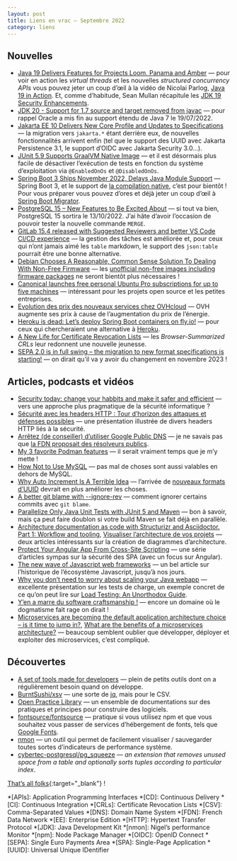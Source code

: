 ```yaml
---
layout: post
title: Liens en vrac — Septembre 2022
category: liens
---
```


## Nouvelles

- [Java 19 Delivers Features for Projects Loom, Panama and Amber](https://www.infoq.com/news/2022/09/java19-released/)
  — pour voir en action les _virtual threads_ et les nouvelles _structured concurrency APIs_ vous pouvez jeter un coup
  d’œil à la vidéo de Nicolai Parlog, [Java 19 in Action](https://www.youtube.com/watch?v=vvXmO2ZMGsk). Et, comme
  d’habitude, Sean Mullan récapitule les [JDK 19 Security Enhancements](https://seanjmullan.org/blog/2022/09/22/jdk19).
- [JDK 20 - Support for 1.7 source and target removed from javac](https://inside.java/2022/09/26/quality-heads-up/)
  — pour rappel Oracle a mis fin au support étendu de Java 7 le 19/07/2022.
- [Jakarta EE 10 Delivers New Core Profile and Updates to Specifications](https://www.infoq.com/news/2022/09/jakarta-ee-10-updates/)
  — la migration vers `jakarta.*` étant derrière eux, de nouvelles fonctionnalités arrivent enfin (tel que le support
  des UUID avec Jakarta Persistence 3.1, le support d’OIDC avec Jakarta Security 3.0...).
- [JUnit 5.9 Supports GraalVM Native Image](https://www.infoq.com/news/2022/09/junit-5-9/)
  — et il est désormais plus facile de désactiver l’exécution de tests en fonction du système d’exploitation via
  `@EnabledOnOs` et `@DisabledOnOs`.
- [Spring Boot 3 Ships November 2022, Delays Java Module Support](https://www.infoq.com/news/2022/10/spring-boot-3-jax-london/)
  — Spring Boot 3, et le support de
  [la compilation native](https://spring.io/blog/2022/09/26/native-support-in-spring-boot-3-0-0-m5),
  c’est pour bientôt ! Pour vous préparer vous pouvez d’ores et déjà jeter un coup d’œil à
  [Spring Boot Migrator](https://www.infoq.com/news/2022/09/spring-boot-migrator/).
- [PostgreSQL 15 – New Features to Be Excited About](https://www.percona.com/blog/postgresql-15-new-features-to-be-excited-about/)
  — si tout va bien, PostgreSQL 15 sortira le 13/10/2022. J’ai hâte d’avoir l’occasion de pouvoir tester la nouvelle
  commande `MERGE`.
- [GitLab 15.4 released with Suggested Reviewers and better VS Code CI/CD experience](https://about.gitlab.com/releases/2022/09/22/gitlab-15-4-released/)
  — la gestion des tâches est améliorée et, pour ceux qui n’ont jamais aimé les `table` markdown, le support
  des `json:table` pourrait être une bonne alternative.
- [Debian Chooses A Reasonable, Common Sense Solution To Dealing With Non-Free Firmware](https://www.phoronix.com/news/Debian-Non-Free-Firmware-Result)
  — les [unofficial non-free images including firmware
  packages](https://cdimage.debian.org/cdimage/unofficial/non-free/cd-including-firmware/) ne seront bientôt plus
  nécessaires !
- [Canonical launches free personal Ubuntu Pro subscriptions for up to five machines](https://ubuntu.com/blog/ubuntu-pro-beta-release)
  — intéressant pour les projets open source et les petites entreprises.
- [Evolution des prix des nouveaux services chez OVHcloud](https://www.ovhcloud.com/fr/new-services-repricing/)
  — OVH augmente ses prix à cause de l’augmentation du prix de l’énergie.
- [Heroku is dead: Let’s deploy Spring Boot containers on fly.io!](https://blog.codecentric.de/spring-boot-flyio)
  — pour ceux qui chercheraient une alternative à [Heroku](https://blog.heroku.com/next-chapter).
- [A New Life for Certificate Revocation Lists](https://letsencrypt.org/2022/09/07/new-life-for-crls.html)
  — les _Browser-Summarized CRLs_ leur redonnent une nouvelle jeunesse.
- [SEPA 2.0 is in full swing – the migration to new format specifications is starting!](https://www.ebicsblog.com/2022/09/sepa-20-is-in-full-swing-migration-to.html)
  — on dirait qu’il va y avoir du changement en novembre 2023 !

## Articles, podcasts et vidéos

- [Security today: change your habbits and make it safer and efficient](https://www.youtube.com/watch?v=NjCbJbzRmhI)
  — vers une approche plus pragmatique de la sécurité informatique ?
- [Sécurité avec les headers HTTP : Tour d’horizon des attaques et défenses possibles](https://www.youtube.com/watch?v=i9nugl0-2hw)
  — une présentation illustrée de divers headers HTTP liés à la sécurité.
- [Arrêtez (de conseiller) d’utiliser Google Public DNS](https://www.shaftinc.fr/arretez-google-dns.html)
  — je ne savais pas que [la FDN proposait des résolveurs publics](https://www.fdn.fr/actions/dns/).
- [My 3 favorite Podman features](https://www.redhat.com/sysadmin/podman-favorite-features)
  — il serait vraiment temps que je m’y mette !
- [How Not to Use MySQL](https://hackmysql.com/post/book-9/)
  — pas mal de choses sont aussi valables en dehors de MySQL.
- [Why Auto Increment Is A Terrible Idea](https://www.clever-cloud.com/blog/engineering/2015/05/20/why-auto-increment-is-a-terrible-idea/)
  — l’arrivée de [nouveaux formats d’UUID](https://uuid6.github.io/uuid6-ietf-draft/) devrait en plus améliorer les
  choses.
- [A better git blame with --ignore-rev](https://michaelheap.com/git-ignore-rev/)
  — comment ignorer certains commits avec `git blame`.
- [Parallelize Only Java Unit Tests with JUnit 5 and Maven](https://rieckpil.de/parallelize-only-java-unit-tests-with-junit-5-and-maven/)
  — bon à savoir, mais ça peut faire doublon si votre build Maven se fait déjà en parallèle.
- [Architecture documentation as code with Structurizr and Asciidoctor. Part 1: Workflow and tooling](https://blog.codecentric.de/architecture-documentation-docs-as-code-structurizr-asciidoctor),
  [Visualiser l’architecture de vos projets](https://blog.eleven-labs.com/fr/visualiser-l-architecture-de-vos-projets/)
  — deux articles intéressants sur la création de diagrammes d’architecture.
- [Protect Your Angular App From Cross-Site Scripting](https://developer.okta.com/blog/2022/07/06/spa-web-security)
  — une série d’articles sympas sur la sécurité des SPA (avec un focus sur Angular).
- [The new wave of Javascript web frameworks](https://frontendmastery.com/posts/the-new-wave-of-javascript-web-frameworks/)
  — un bel article sur l’historique de l’écosystème Javascript, jusqu’à nos jours.
- [Why you don’t need to worry about scaling your Java webapp](https://www.youtube.com/watch?v=PvApFICtCiI)
  — excellente présentation sur les tests de charge, un exemple concret de ce qu’on peut lire
  sur [Load Testing: An Unorthodox Guide](https://www.marcobehler.com/guides/load-testing).
- [Y’en a marre du software craftsmanship !](https://www.youtube.com/watch?v=KpQ-t9wWU3k)
  — encore un domaine où le dogmatisme fait rage on dirait !
- [Microservices are becoming the default application architecture choice – is it time to jump in?](https://blog.scaleway.com/microservices-are-becoming-the-default-application-architecture-choice-is-it-time-to-jump-in/),
  [What are the benefits of a microservices architecture?](https://about.gitlab.com/blog/2022/09/29/what-are-the-benefits-of-a-microservices-architecture/)
  — beaucoup semblent oublier que développer, déployer et exploiter des microservices, c’est compliqué.

## Découvertes

- [A set of tools made for developers](https://devtools.best/)
  — plein de petits outils dont on a régulièrement besoin quand on développe.
- [BurntSushi/xsv](https://github.com/BurntSushi/xsv)
  — une sorte de [jq](https://stedolan.github.io/jq/), mais pour le CSV.
- [Open Practice Library](https://openpracticelibrary.com/)
  — un ensemble de documentations sur des pratiques et principes pour construire des logiciels.
- [fontsource/fontsource](https://github.com/fontsource/fontsource)
  — pratique si vous utilisez npm et que vous souhaitez vous passer de services d’hébergement de fonts, tels que
  [Google Fonts](https://fonts.google.com/).
- [nmon](http://nmon.sourceforge.net)
  — un outil qui permet de facilement visualiser / sauvegarder toutes sortes d’indicateurs de performance système.
- [cybertec-postgresql/pg_squeeze](https://github.com/cybertec-postgresql/pg_squeeze)
  — _an extension that removes unused space from a table and optionally sorts tuples according to particular index_.

[That’s all folks](https://www.youtube.com/watch?v=pEtseprzors "Philip Glass - Mad Rush (organ version by Donald Joyce)"){:target="_blank"} !

<!-- prettier-ignore-start -->
*[APIs]: Application Programming Interfaces
*[CD]: Continuous Delivery
*[CI]: Continuous Integration
*[CRLs]: Certificate Revocation Lists
*[CSV]: Comma-Separated Values
*[DNS]: Domain Name System
*[FDN]: French Data Network
*[EE]: Enterprise Edition
*[HTTP]: Hypertext Transfer Protocol
*[JDK]: Java Development Kit
*[nmon]: Nigel’s performance Monitor
*[npm]: Node Package Manager
*[OIDC]: OpenID Connect
*[SEPA]: Single Euro Payments Area
*[SPA]: Single-Page Application
*[UUID]: Universal Unique IDentifier
<!-- prettier-ignore-end -->

